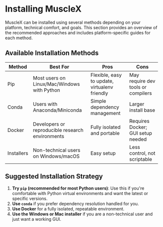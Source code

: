 # Installing MuscleX

MuscleX can be installed using several methods depending on your platform, technical comfort, and goals. This section provides an overview of the recommended approaches and includes platform-specific guides for each method.



## Available Installation Methods

| Method     | Best For                                         | Pros                                          | Cons                               |
| ---------- | ------------------------------------------------ | --------------------------------------------- | ---------------------------------- |
| Pip        | Most users on Linux/Mac/Windows with Python      | Flexible, easy to update, virtualenv friendly | May require dev tools or compilers |
| Conda      | Users with Anaconda/Miniconda                    | Simple dependency management                  | Larger install base                |
| Docker     | Developers or reproducible research environments | Fully isolated and portable                   | Requires Docker; GUI setup needed  |
| Installers | Non-technical users on Windows/macOS             | Easy setup                                    | Less control, not scriptable       |



## Suggested Installation Strategy

1. **Try `pip` (recommended for most Python users)**: Use this if you're comfortable with Python virtual environments and want the latest or specific versions.
2. **Use `conda`** if you prefer dependency resolution handled for you.
3. **Use Docker** for a fully isolated, repeatable environment.
4. **Use the Windows or Mac installer** if you are a non-technical user and just want a working GUI.




